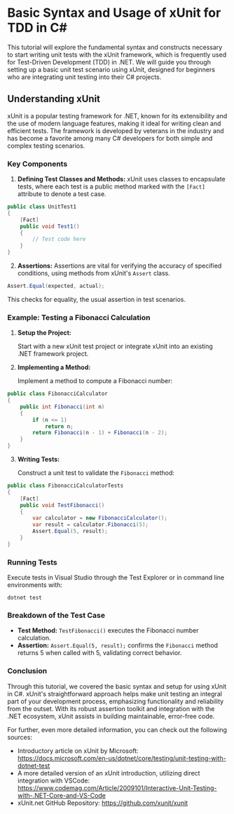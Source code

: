 # Basic Syntax and Usage of xUnit for TDD in C#

This tutorial will explore the fundamental syntax and constructs necessary to start writing unit tests with the xUnit framework, which is frequently used for Test-Driven Development (TDD) in .NET. We will guide you through setting up a basic unit test scenario using xUnit, designed for beginners who are integrating unit testing into their C# projects.

## Understanding xUnit

xUnit is a popular testing framework for .NET, known for its extensibility and the use of modern language features, making it ideal for writing clean and efficient tests. The framework is developed by veterans in the industry and has become a favorite among many C# developers for both simple and complex testing scenarios.

### Key Components

1. **Defining Test Classes and Methods:**
   xUnit uses classes to encapsulate tests, where each test is a public method marked with the `[Fact]` attribute to denote a test case.

```csharp
public class UnitTest1
{
    [Fact]
    public void Test1()
    {
        // Test code here
    }
}
```

2. **Assertions:**
   Assertions are vital for verifying the accuracy of specified conditions, using methods from xUnit's `Assert` class.

```csharp
Assert.Equal(expected, actual);
```

This checks for equality, the usual assertion in test scenarios.

### Example: Testing a Fibonacci Calculation

1. **Setup the Project:**

   Start with a new xUnit test project or integrate xUnit into an existing .NET framework project.

2. **Implementing a Method:**

   Implement a method to compute a Fibonacci number:

```csharp
public class FibonacciCalculator
{
    public int Fibonacci(int n)
    {
        if (n <= 1)
            return n;
        return Fibonacci(n - 1) + Fibonacci(n - 2);
    }
}
```

3. **Writing Tests:**

   Construct a unit test to validate the `Fibonacci` method:

```csharp
public class FibonacciCalculatorTests
{
    [Fact]
    public void TestFibonacci()
    {
        var calculator = new FibonacciCalculator();
        var result = calculator.Fibonacci(5);
        Assert.Equal(5, result);
    }
}
```

### Running Tests

Execute tests in Visual Studio through the Test Explorer or in command line environments with:

```
dotnet test
```

### Breakdown of the Test Case

- **Test Method:** `TestFibonacci()` executes the Fibonacci number calculation.
- **Assertion:** `Assert.Equal(5, result);` confirms the `Fibonacci` method returns 5 when called with 5, validating correct behavior.

### Conclusion

Through this tutorial, we covered the basic syntax and setup for using xUnit in C#. xUnit's straightforward approach helps make unit testing an integral part of your development process, emphasizing functionality and reliability from the outset. With its robust assertion toolkit and integration with the .NET ecosystem, xUnit assists in building maintainable, error-free code.

For further, even more detailed information, you can check out the following sources:

- Introductory article on xUnit by Microsoft: https://docs.microsoft.com/en-us/dotnet/core/testing/unit-testing-with-dotnet-test
- A more detailed version of an xUnit introduction, utilizing direct integration with VSCode: https://www.codemag.com/Article/2009101/Interactive-Unit-Testing-with-.NET-Core-and-VS-Code
- xUnit.net GitHub Repository: https://github.com/xunit/xunit

